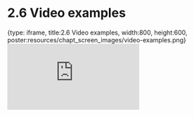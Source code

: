 # 2.6 Video examples
 
{type: iframe, title:2.6 Video examples, width:800, height:600, poster:resources/chapt_screen_images/video-examples.png}
![](https://science.c-moor.org/C-MOOR_Template/no_toc/video-examples.html)
 

 
